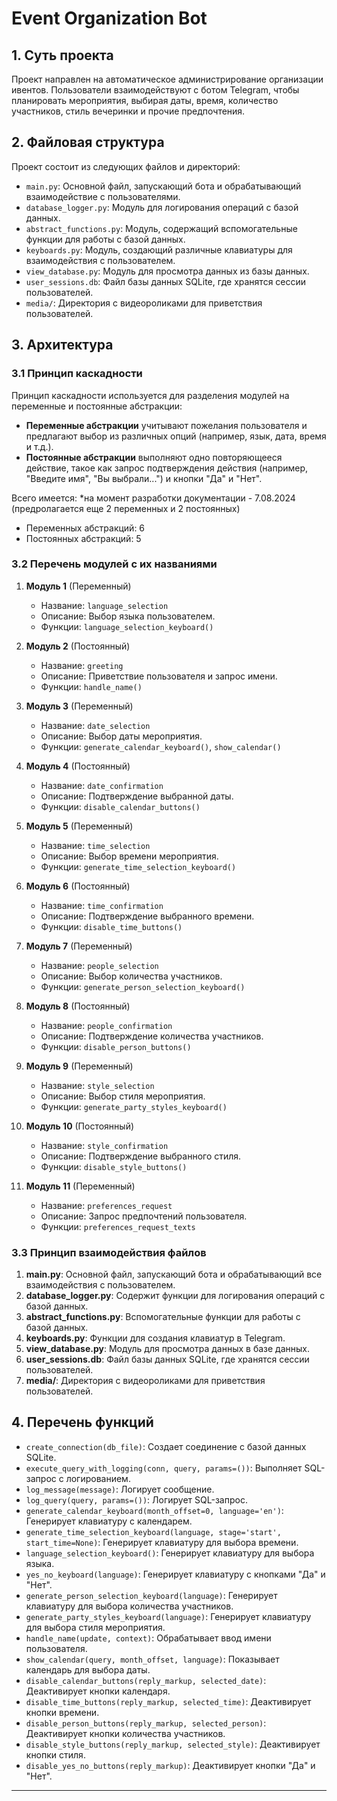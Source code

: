 # Event Organization Bot

## 1. Суть проекта
Проект направлен на автоматическое администрирование организации ивентов. Пользователи взаимодействуют с ботом Telegram, чтобы планировать мероприятия, выбирая даты, время, количество участников, стиль вечеринки и прочие предпочтения.

## 2. Файловая структура
Проект состоит из следующих файлов и директорий:
- `main.py`: Основной файл, запускающий бота и обрабатывающий взаимодействие с пользователями.
- `database_logger.py`: Модуль для логирования операций с базой данных.
- `abstract_functions.py`: Модуль, содержащий вспомогательные функции для работы с базой данных.
- `keyboards.py`: Модуль, создающий различные клавиатуры для взаимодействия с пользователем.
- `view_database.py`: Модуль для просмотра данных из базы данных.
- `user_sessions.db`: Файл базы данных SQLite, где хранятся сессии пользователей.
- `media/`: Директория с видеороликами для приветствия пользователей.

## 3. Архитектура

### 3.1 Принцип каскадности
Принцип каскадности используется для разделения модулей на переменные и постоянные абстракции:
- **Переменные абстракции** учитывают пожелания пользователя и предлагают выбор из различных опций (например, язык, дата, время и т.д.).
- **Постоянные абстракции** выполняют одно повторяющееся действие, такое как запрос подтверждения действия (например, "Введите имя", "Вы выбрали...") и кнопки "Да" и "Нет".

Всего имеется: *на момент разработки документации - 7.08.2024 (предролагается еще 2 переменных и 2 постоянных)
- Переменных абстракций: 6
- Постоянных абстракций: 5

### 3.2 Перечень модулей с их названиями

1. **Модуль 1** (Переменный)
   - Название: `language_selection`
   - Описание: Выбор языка пользователем.
   - Функции: `language_selection_keyboard()`

2. **Модуль 2** (Постоянный)
   - Название: `greeting`
   - Описание: Приветствие пользователя и запрос имени.
   - Функции: `handle_name()`

3. **Модуль 3** (Переменный)
   - Название: `date_selection`
   - Описание: Выбор даты мероприятия.
   - Функции: `generate_calendar_keyboard()`, `show_calendar()`

4. **Модуль 4** (Постоянный)
   - Название: `date_confirmation`
   - Описание: Подтверждение выбранной даты.
   - Функции: `disable_calendar_buttons()`

5. **Модуль 5** (Переменный)
   - Название: `time_selection`
   - Описание: Выбор времени мероприятия.
   - Функции: `generate_time_selection_keyboard()`

6. **Модуль 6** (Постоянный)
   - Название: `time_confirmation`
   - Описание: Подтверждение выбранного времени.
   - Функции: `disable_time_buttons()`

7. **Модуль 7** (Переменный)
   - Название: `people_selection`
   - Описание: Выбор количества участников.
   - Функции: `generate_person_selection_keyboard()`

8. **Модуль 8** (Постоянный)
   - Название: `people_confirmation`
   - Описание: Подтверждение количества участников.
   - Функции: `disable_person_buttons()`

9. **Модуль 9** (Переменный)
   - Название: `style_selection`
   - Описание: Выбор стиля мероприятия.
   - Функции: `generate_party_styles_keyboard()`

10. **Модуль 10** (Постоянный)
    - Название: `style_confirmation`
    - Описание: Подтверждение выбранного стиля.
    - Функции: `disable_style_buttons()`

11. **Модуль 11** (Переменный)
    - Название: `preferences_request`
    - Описание: Запрос предпочтений пользователя.
    - Функции: `preferences_request_texts`

### 3.3 Принцип взаимодействия файлов

1. **main.py**: Основной файл, запускающий бота и обрабатывающий все взаимодействия с пользователем.
2. **database_logger.py**: Содержит функции для логирования операций с базой данных.
3. **abstract_functions.py**: Вспомогательные функции для работы с базой данных.
4. **keyboards.py**: Функции для создания клавиатур в Telegram.
5. **view_database.py**: Модуль для просмотра данных в базе данных.
6. **user_sessions.db**: Файл базы данных SQLite, где хранятся сессии пользователей.
7. **media/**: Директория с видеороликами для приветствия пользователей.

## 4. Перечень функций 

- `create_connection(db_file)`: Создает соединение с базой данных SQLite.
- `execute_query_with_logging(conn, query, params=())`: Выполняет SQL-запрос с логированием.
- `log_message(message)`: Логирует сообщение.
- `log_query(query, params=())`: Логирует SQL-запрос.
- `generate_calendar_keyboard(month_offset=0, language='en')`: Генерирует клавиатуру с календарем.
- `generate_time_selection_keyboard(language, stage='start', start_time=None)`: Генерирует клавиатуру для выбора времени.
- `language_selection_keyboard()`: Генерирует клавиатуру для выбора языка.
- `yes_no_keyboard(language)`: Генерирует клавиатуру с кнопками "Да" и "Нет".
- `generate_person_selection_keyboard(language)`: Генерирует клавиатуру для выбора количества участников.
- `generate_party_styles_keyboard(language)`: Генерирует клавиатуру для выбора стиля мероприятия.
- `handle_name(update, context)`: Обрабатывает ввод имени пользователя.
- `show_calendar(query, month_offset, language)`: Показывает календарь для выбора даты.
- `disable_calendar_buttons(reply_markup, selected_date)`: Деактивирует кнопки календаря.
- `disable_time_buttons(reply_markup, selected_time)`: Деактивирует кнопки времени.
- `disable_person_buttons(reply_markup, selected_person)`: Деактивирует кнопки количества участников.
- `disable_style_buttons(reply_markup, selected_style)`: Деактивирует кнопки стиля.
- `disable_yes_no_buttons(reply_markup)`: Деактивирует кнопки "Да" и "Нет".

---

